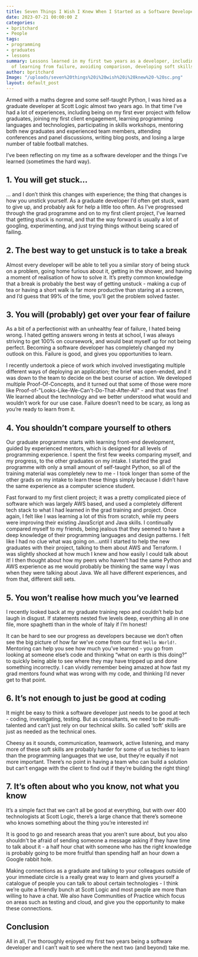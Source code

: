 ```yaml
---
title: Seven Things I Wish I Knew When I Started as a Software Developer
date: 2023-07-21 00:00:00 Z
categories:
- bpritchard
- People
tags:
- programming
- graduates
- lessons
summary: Lessons learned in my first two years as a developer, including the importance
  of learning from failure, avoiding comparison, developing soft skills, and networking.
author: bpritchard
Image: "/uploads/seven%20things%20i%20wish%20i%20knew%20-%20sc.png"
layout: default_post
---
```


Armed with a maths degree and some self-taught Python, I was hired as a graduate developer at Scott Logic almost two years ago. In that time I’ve had a lot of experiences, including being on my first ever project with fellow graduates, joining my first client engagement, learning programming languages and technologies, participating in skills workshops, mentoring both new graduates and experienced team members, attending conferences and panel discussions, writing blog posts, and losing a large number of table football matches. 

I’ve been reflecting on my time as a software developer and the things I’ve learned (sometimes the hard way).

## 1. You will get stuck…
… and I don’t think this changes with experience; the thing that changes is how you unstick yourself. As a graduate developer I’d often get stuck, want to give up, and probably ask for help a little too often. As I’ve progressed through the grad programme and on to my first client project, I’ve learned that getting stuck is normal, and that the way forward is usually a lot of googling, experimenting, and just trying things without being scared of failing. 

## 2. The best way to get unstuck is to take a break
Almost every developer will be able to tell you a similar story of being stuck on a problem, going home furious about it, getting in the shower, and having a moment of realisation of how to  solve it. It’s pretty common knowledge that a break is probably the best way of getting unstuck - making a cup of tea or having a short walk is far more productive than staring at a screen, and I’d guess that 99% of the time, you’ll get the problem solved faster. 


## 3. You will (probably) get over your fear of failure
As a bit of a perfectionist with an unhealthy fear of failure, I hated being wrong. I hated getting answers wrong in tests at school, I was always striving to get 100% on coursework, and would beat myself up for not being perfect. Becoming a software developer has completely changed my outlook on this. Failure is good, and gives you opportunities to learn.

I recently undertook a piece of work which involved investigating multiple different ways of deploying an application; the brief was open-ended, and it was down to the team to decide on the best course of action. We developed multiple Proof-Of-Concepts, and it turned out that some of those were more like Proof-of-"Looks-Like-We-Can't-Do-That-After-All" - and that was fine! We learned about the technology and we better understood what would and wouldn’t work for our use case. Failure doesn’t need to be scary, as long as you’re ready to learn from it.

## 4. You shouldn’t compare yourself to others
Our graduate programme starts with learning front-end development, guided by experienced mentors, which is designed for all levels of programming experience. I spent the first few weeks comparing myself, and my progress, to the other graduates on my intake. I started the grad programme with only a small amount of self-taught Python, so all of the training material was completely new to me - I took longer than some of the other grads on my intake to learn these things simply because I didn’t have the same experience as a computer science student. 

Fast forward to my first client project; it was a pretty complicated piece of software which was largely AWS based, and used a completely different tech stack to what I had learned in the grad training and project. Once again, I felt like I was learning a lot of this from scratch, while my peers were improving their existing JavaScript and Java skills. I continually compared myself to my friends, being jealous that they seemed to have a deep knowledge of their programming languages and design patterns. I felt like I had no clue what was going on…until I started to help the new graduates with their project, talking to them about AWS and Terraform. I was slightly shocked at how much I knew and how easily I could talk about it! I then thought about how my peers who haven’t had the same Python and AWS experience as me would probably be thinking the same way I was when they were talking about Java. We all have different experiences, and from that, different skill sets. 

## 5. You won’t realise how much you’ve learned
I recently looked back at my graduate training repo and couldn’t help but laugh in disgust. If statements nested five levels deep, everything all in one file, more spaghetti than in the whole of Italy if I’m honest! 

It can be hard to see our progress as developers because we don’t often see the big picture of how far we’ve come from our first `Hello World!`. Mentoring can help you see how much you’ve learned - you go from looking at someone else’s code and thinking “what on earth is this doing?” to quickly being able to see where they may have tripped up and done something incorrectly. I can vividly remember being amazed at how fast my grad mentors found what was wrong with my code, and thinking I’d never get to that point. 

## 6. It’s not enough to just be good at coding
It might be easy to think a software developer just needs to be good at tech - coding, investigating, testing. But as consultants, we need to be multi-talented and can’t just rely on our technical skills. So called ‘soft’ skills are just as needed as the technical ones.

Cheesy as it sounds, communication, teamwork, active listening, and many more of these soft skills are probably harder for some of us techies to learn than the programming languages that we use, but they’re equally if not more important. There’s no point in having a team who can build a solution but can’t engage with the client to find out if they’re building the right thing! 

## 7. It’s often about who you know, not what you know 
It’s a simple fact that we can’t all be good at everything, but with over 400 technologists at Scott Logic, there’s a large chance that there’s someone who knows something about the thing you’re interested in! 

It is good to go and research areas that you aren’t sure about, but you also shouldn't be afraid of sending someone a message asking if they have time to talk about it - a half hour chat with someone who has the right knowledge is probably going to be more fruitful than spending half an hour down a Google rabbit hole.

Making connections as a graduate and talking to your colleagues outside of your immediate circle is a really great way to learn and gives yourself a catalogue of people you can talk to about certain technologies - I think we’re quite a friendly bunch at Scott Logic and most people are more than willing to have a chat. We also have Communities of Practice which focus on areas such as testing and cloud, and give you the opportunity to make these connections. 

## Conclusion 

All in all, I’ve thoroughly enjoyed my first two years being a software developer and I can’t wait to see where the next two (and beyond) take me.

